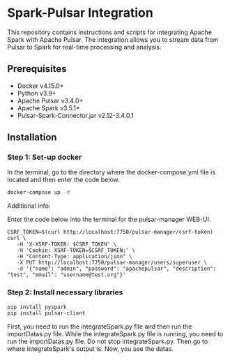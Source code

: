 # Spark-Pulsar Integration

This repository contains instructions and scripts for integrating Apache Spark with Apache Pulsar. 
The integration allows you to stream data from Pulsar to Spark for real-time processing and analysis.

## Prerequisites

- Docker v4.15.0+
- Python v3.9+
- Apache Pulsar v3.4.0+
- Apache Spark v3.5.1+
- Pulsar-Spark-Connector.jar v2.12-3.4.0.1

## Installation
### Step 1: Set-up docker

In the terminal, go to the directory where the docker-compose.yml file is located and then enter the code below.
```sh
docker-compose up -d
```
Additional info:

Enter the code below into the terminal for the pulsar-manager WEB-UI.
```
CSRF_TOKEN=$(curl http://localhost:7750/pulsar-manager/csrf-token)
curl \
   -H 'X-XSRF-TOKEN: $CSRF_TOKEN' \
   -H 'Cookie: XSRF-TOKEN=$CSRF_TOKEN;' \
   -H "Content-Type: application/json" \
   -X PUT http://localhost:7750/pulsar-manager/users/superuser \
   -d '{"name": "admin", "password": "apachepulsar", "description": "test", "email": "username@test.org"}'
```
### Step 2: Install necessary libraries

```sh
pip install pyspark
pip install pulsar-client
```
First, you need to run the integrateSpark.py file and then run the importDatas.py file. 
While the integrateSpark.py file is running, you need to run the importDatas.py file.
Do not stop integrateSpark.py. Then go to where integrateSpark's output is.
Now, you see the datas.
